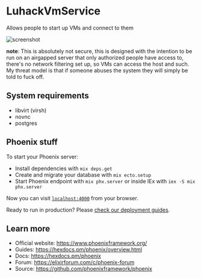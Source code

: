# LuhackVmService

Allows people to start up VMs and connect to them

![screenshot](https://user-images.githubusercontent.com/5330444/164998314-2f08c342-32b9-4cce-bac1-7ca96b208185.png)

__note__: This is absolutely not secure, this is designed with the intention to
be run on an airgapped server that only authorized people have access to,
there's no network filtering set up, so VMs can access the host and such. My
threat model is that if someone abuses the system they will simply be told to
fuck off.

## System requirements

- libvirt (virsh)
- novnc
- postgres


## Phoenix stuff

To start your Phoenix server:

  * Install dependencies with `mix deps.get`
  * Create and migrate your database with `mix ecto.setup`
  * Start Phoenix endpoint with `mix phx.server` or inside IEx with `iex -S mix phx.server`

Now you can visit [`localhost:4000`](http://localhost:4000) from your browser.

Ready to run in production? Please [check our deployment guides](https://hexdocs.pm/phoenix/deployment.html).

## Learn more

  * Official website: https://www.phoenixframework.org/
  * Guides: https://hexdocs.pm/phoenix/overview.html
  * Docs: https://hexdocs.pm/phoenix
  * Forum: https://elixirforum.com/c/phoenix-forum
  * Source: https://github.com/phoenixframework/phoenix
